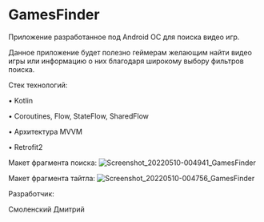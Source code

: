 # GamesFinder

Приложение разработанное под Android ОС для поиска видео игр.

Данное приложение будет полезно геймерам желающим найти видео игры или информацию о них благодаря широкому выбору фильтров поиска.

Стек технологий:

• Kotlin

• Coroutines, Flow, StateFlow, SharedFlow

• Архитектура MVVM

• Retrofit2

Макет фрагмента поиска:
![Screenshot_20220510-004941_GamesFinder](https://user-images.githubusercontent.com/75132297/167496320-a31c0d45-b7e6-4443-b721-e9ddab73c068.png)

Макет фрагмента тайтла:
![Screenshot_20220510-004756_GamesFinder](https://user-images.githubusercontent.com/75132297/167496438-5f3f545c-aead-4cde-bad7-57c2b87cc515.png)

Разработчик:

Смоленский Дмитрий
